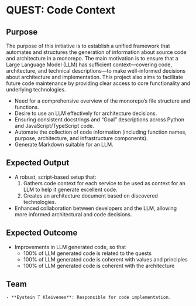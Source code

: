 # QUEST: Code Context

## Purpose
The purpose of this initiative is to establish a unified framework that automates and structures the generation of information about source code and architecture in a monorepo. The main motivation is to ensure that a Large Language Model (LLM) has sufficient context—covering code, architecture, and technical descriptions—to make well-informed decisions about architecture and implementation. This project also aims to facilitate future code maintenance by providing clear access to core functionality and underlying technologies.
 - Need for a comprehensive overview of the monorepo’s file structure and functions.  
  - Desire to use an LLM effectively for architecture decisions.  
  - Ensuring consistent docstrings and “Goal” descriptions across Python and JavaScript/TypeScript code.
  - Automate the collection of code information (including function names, purpose, architecture, and infrastructure components).  
  - Generate Markdown suitable for an LLM.  

## Expected Output  
  - A robust, script-based setup that:  
    1. Gathers code context for each service to be used as context for an LLM to help it generate excellent code.  
    2. Creates an architecture document based on discovered technologies.  
  - Enhanced collaboration between developers and the LLM, allowing more informed architectural and code decisions.

## Expected Outcome
  - Improvements in LLM generated code, so that
    - 100% of LLM generated code is related to the quests
    - 100% of LLM generated code is coherent with values and principles
    - 100% of LLM generated code is coherent with the architecture

## Team
    - **Eystein T Kleivenes**: Responsible for code implementation.  
